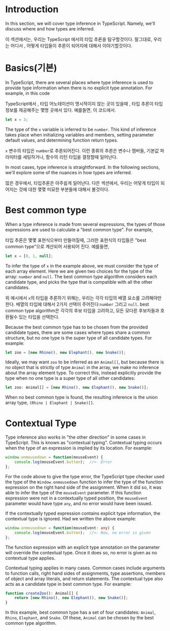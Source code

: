 # Introduction

In this section, we will cover type inference in TypeScript. Namely, we'll discuss where and how types are inferred.

이 섹션에서는, 우리는 TypeScript 에서의 타입 추론을 탐구할것이다. 말그대로, 우리는 어디서 , 어떻게 타입들이 추론이 되어지에 대해서 이야기할것이다.

# Basics(기본)

In TypeScript, there are several places where type inference is used to provide type information when there is no explicit type annotation. For example, in this code

TypeScript에서 , 타입 어노테이션이 명시적이지 않는 곳이 있을때 , 타입 추론이 타입 정보를 제공해주는 몇명 곳에서 있다. 예를들면, 이 코드에서. 


```ts
let x = 3;
```

The type of the `x` variable is inferred to be `number`.
This kind of inference takes place when initializing variables and members, setting parameter default values, and determining function return types.

`x` 변수의 타입은 `number`로 추론되어진다.
이런 종류의 추론은 변수나 멤버들, 기본값 파라미터를 세팅하거나, 함수의 리턴 타입을 결정할때 일어난다.

In most cases, type inference is straightforward.
In the following sections, we'll explore some of the nuances in how types are inferred.

많은 경우에서, 타입추론은 아주쉽게 일어난다.
다은 섹션에서, 우리는 어덯게 타입이 되어지는 것에 대한 몇몇 미묘한 부분들에 대해서 볼것이다.

# Best common type

When a type inference is made from several expressions, the types of those expressions are used to calculate a "best common type". For example,

타입 추론은 몇몇 표현식으부터 만들어질때, 그러한 표현식의 타입들은 "best common type"으로 계산되어 사용되어 진다. 예를들면,

```ts
let x = [0, 1, null];
```

To infer the type of `x` in the example above, we must consider the type of each array element.
Here we are given two choices for the type of the array: `number` and `null`.
The best common type algorithm considers each candidate type, and picks the type that is compatible with all the other candidates.

위 예시에서 `x`의 타입을 추론하기 위해는, 우리는 각각 타입의 배열 요소를 고려해야만 한다.
배열의 타입에 대해서 2가지 선택이 주어진다:`number` 그리고 `null`.
best common type algorithm은 각각의 후보 타입을 고려하고, 모든 모다른 후보자들과 호환될수 있는 타입을 선택한다.

Because the best common type has to be chosen from the provided candidate types, there are some cases where types share a common structure, but no one type is the super type of all candidate types. For example:



```ts
let zoo = [new Rhino(), new Elephant(), new Snake()];
```

Ideally, we may want `zoo` to be inferred as an `Animal[]`, but because there is no object that is strictly of type `Animal` in the array, we make no inference about the array element type.
To correct this, instead explicitly provide the type when no one type is a super type of all other candidates:

```ts
let zoo: Animal[] = [new Rhino(), new Elephant(), new Snake()];
```

When no best common type is found, the resulting inference is the union array type, `(Rhino | Elephant | Snake)[]`.

# Contextual Type

Type inference also works in "the other direction" in some cases in TypeScript.
This is known as "contextual typing". Contextual typing occurs when the type of an expression is implied by its location. For example:

```ts
window.onmousedown = function(mouseEvent) {
    console.log(mouseEvent.button);  //<- Error
};
```

For the code above to give the type error, the TypeScript type checker used the type of the `Window.onmousedown` function to infer the type of the function expression on the right hand side of the assignment.
When it did so, it was able to infer the type of the `mouseEvent` parameter.
If this function expression were not in a contextually typed position, the `mouseEvent` parameter would have type `any`, and no error would have been issued.

If the contextually typed expression contains explicit type information, the contextual type is ignored.
Had we written the above example:

```ts
window.onmousedown = function(mouseEvent: any) {
    console.log(mouseEvent.button);  //<- Now, no error is given
};
```

The function expression with an explicit type annotation on the parameter will override the contextual type.
Once it does so, no error is given as no contextual type applies.

Contextual typing applies in many cases.
Common cases include arguments to function calls, right hand sides of assignments, type assertions, members of object and array literals, and return statements.
The contextual type also acts as a candidate type in best common type. For example:

```ts
function createZoo(): Animal[] {
    return [new Rhino(), new Elephant(), new Snake()];
}
```

In this example, best common type has a set of four candidates: `Animal`, `Rhino`, `Elephant`, and `Snake`.
Of these, `Animal` can be chosen by the best common type algorithm.
